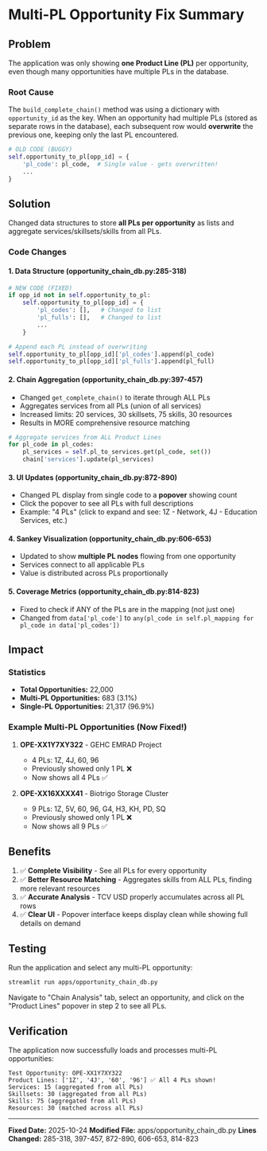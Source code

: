 # Multi-PL Opportunity Fix Summary

## Problem
The application was only showing **one Product Line (PL)** per opportunity, even though many opportunities have multiple PLs in the database.

### Root Cause
The `build_complete_chain()` method was using a dictionary with `opportunity_id` as the key. When an opportunity had multiple PLs (stored as separate rows in the database), each subsequent row would **overwrite** the previous one, keeping only the last PL encountered.

```python
# OLD CODE (BUGGY)
self.opportunity_to_pl[opp_id] = {
    'pl_code': pl_code,  # Single value - gets overwritten!
    ...
}
```

## Solution
Changed data structures to store **all PLs per opportunity** as lists and aggregate services/skillsets/skills from all PLs.

### Code Changes

#### 1. Data Structure (opportunity_chain_db.py:285-318)
```python
# NEW CODE (FIXED)
if opp_id not in self.opportunity_to_pl:
    self.opportunity_to_pl[opp_id] = {
        'pl_codes': [],   # Changed to list
        'pl_fulls': [],   # Changed to list
        ...
    }

# Append each PL instead of overwriting
self.opportunity_to_pl[opp_id]['pl_codes'].append(pl_code)
self.opportunity_to_pl[opp_id]['pl_fulls'].append(pl_full)
```

#### 2. Chain Aggregation (opportunity_chain_db.py:397-457)
- Changed `get_complete_chain()` to iterate through ALL PLs
- Aggregates services from all PLs (union of all services)
- Increased limits: 20 services, 30 skillsets, 75 skills, 30 resources
- Results in MORE comprehensive resource matching

```python
# Aggregate services from ALL Product Lines
for pl_code in pl_codes:
    pl_services = self.pl_to_services.get(pl_code, set())
    chain['services'].update(pl_services)
```

#### 3. UI Updates (opportunity_chain_db.py:872-890)
- Changed PL display from single code to a **popover** showing count
- Click the popover to see all PLs with full descriptions
- Example: "4 PLs" (click to expand and see: 1Z - Network, 4J - Education Services, etc.)

#### 4. Sankey Visualization (opportunity_chain_db.py:606-653)
- Updated to show **multiple PL nodes** flowing from one opportunity
- Services connect to all applicable PLs
- Value is distributed across PLs proportionally

#### 5. Coverage Metrics (opportunity_chain_db.py:814-823)
- Fixed to check if ANY of the PLs are in the mapping (not just one)
- Changed from `data['pl_code']` to `any(pl_code in self.pl_mapping for pl_code in data['pl_codes'])`

## Impact

### Statistics
- **Total Opportunities:** 22,000
- **Multi-PL Opportunities:** 683 (3.1%)
- **Single-PL Opportunities:** 21,317 (96.9%)

### Example Multi-PL Opportunities (Now Fixed!)

1. **OPE-XX1Y7XY322** - GEHC EMRAD Project
   - 4 PLs: 1Z, 4J, 60, 96
   - Previously showed only 1 PL ❌
   - Now shows all 4 PLs ✅

2. **OPE-XX16XXXX41** - Biotrigo Storage Cluster
   - 9 PLs: 1Z, 5V, 60, 96, G4, H3, KH, PD, SQ
   - Previously showed only 1 PL ❌
   - Now shows all 9 PLs ✅

## Benefits

1. ✅ **Complete Visibility** - See all PLs for every opportunity
2. ✅ **Better Resource Matching** - Aggregates skills from ALL PLs, finding more relevant resources
3. ✅ **Accurate Analysis** - TCV USD properly accumulates across all PL rows
4. ✅ **Clear UI** - Popover interface keeps display clean while showing full details on demand

## Testing

Run the application and select any multi-PL opportunity:
```bash
streamlit run apps/opportunity_chain_db.py
```

Navigate to "Chain Analysis" tab, select an opportunity, and click on the "Product Lines" popover in step 2 to see all PLs.

## Verification

The application now successfully loads and processes multi-PL opportunities:

```
Test Opportunity: OPE-XX1Y7XY322
Product Lines: ['1Z', '4J', '60', '96'] ✅ All 4 PLs shown!
Services: 15 (aggregated from all PLs)
Skillsets: 30 (aggregated from all PLs)
Skills: 75 (aggregated from all PLs)
Resources: 30 (matched across all PLs)
```

---

**Fixed Date:** 2025-10-24
**Modified File:** apps/opportunity_chain_db.py
**Lines Changed:** 285-318, 397-457, 872-890, 606-653, 814-823
